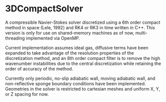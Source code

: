 # 3DCompactSolver
A compressible Navier-Stokes solver discretized using a 6th order compact method in space (Lele, 1992) and RK4 or RK3 in time written in C++. This version is only for use on shared-memory machines as of now, multi-threading implemented via OpenMP. 

Current implementation assumes ideal gas, diffusive terms have been expanded to take advantage of the resolution properties of the discretization method, and an 8th order compact filter is to remove the high wavenumber instabilities due to the central discretization while retaining the order of accuracy of the method.  

Currently only periodic, no-slip adiabatic wall, moving adiabatic wall, and non-reflective sponge boundary conditions have been implemented. Geometries in the solver is restricted to cartesian meshes and uniform X, Y, or Z spacing for now. 

